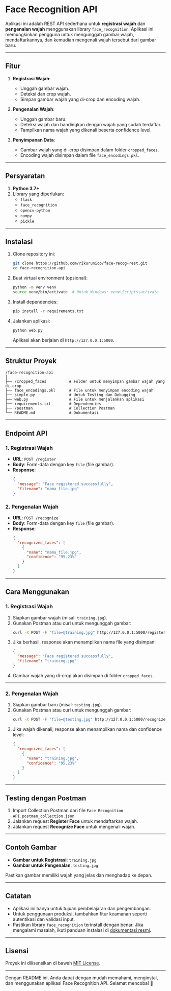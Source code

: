 # **Face Recognition API**

Aplikasi ini adalah REST API sederhana untuk **registrasi wajah** dan **pengenalan wajah** menggunakan library `face_recognition`. Aplikasi ini memungkinkan pengguna untuk mengunggah gambar wajah, mendaftarkannya, dan kemudian mengenali wajah tersebut dari gambar baru.

---

## **Fitur**
1. **Registrasi Wajah**:
   - Unggah gambar wajah.
   - Deteksi dan crop wajah.
   - Simpan gambar wajah yang di-crop dan encoding wajah.

2. **Pengenalan Wajah**:
   - Unggah gambar baru.
   - Deteksi wajah dan bandingkan dengan wajah yang sudah terdaftar.
   - Tampilkan nama wajah yang dikenali beserta confidence level.

3. **Penyimpanan Data**:
   - Gambar wajah yang di-crop disimpan dalam folder `cropped_faces`.
   - Encoding wajah disimpan dalam file `face_encodings.pkl`.

---

## **Persyaratan**
1. **Python 3.7+**
2. Library yang diperlukan:
   - `flask`
   - `face_recognition`
   - `opencv-python`
   - `numpy`
   - `pickle`

---

## **Instalasi**
1. Clone repository ini:
   ```bash
   git clone https://github.com/rikurunico/face-recog-rest.git
   cd face-recognition-api
   ```

2. Buat virtual environment (opsional):
   ```bash
   python -m venv venv
   source venv/bin/activate  # Untuk Windows: venv\Scripts\activate
   ```

3. Install dependencies:
   ```bash
   pip install -r requirements.txt
   ```

4. Jalankan aplikasi:
   ```bash
   python web.py
   ```

   Aplikasi akan berjalan di `http://127.0.0.1:5000`.

---

## **Struktur Proyek**
```
/face-recognition-api
│
├── /cropped_faces          # Folder untuk menyimpan gambar wajah yang di-crop
├── face_encodings.pkl      # File untuk menyimpan encoding wajah
├── simple.py               # Untuk Testing dan Debugging
├── web.py                  # File untuk menjalankan aplikasi
├── requirements.txt        # Dependencies
├── /postman                # Collection Postman
└── README.md               # Dokumentasi
```

---

## **Endpoint API**

### 1. **Registrasi Wajah**
- **URL**: `POST /register`
- **Body**: Form-data dengan key `file` (file gambar).
- **Response**:
  ```json
  {
    "message": "Face registered successfully",
    "filename": "nama_file.jpg"
  }
  ```

### 2. **Pengenalan Wajah**
- **URL**: `POST /recognize`
- **Body**: Form-data dengan key `file` (file gambar).
- **Response**:
  ```json
  {
    "recognized_faces": [
      {
        "name": "nama_file.jpg",
        "confidence": "95.23%"
      }
    ]
  }
  ```

---

## **Cara Menggunakan**

### **1. Registrasi Wajah**
1. Siapkan gambar wajah (misal: `training.jpg`).
2. Gunakan Postman atau curl untuk mengunggah gambar:
   ```bash
   curl -X POST -F "file=@training.jpg" http://127.0.0.1:5000/register
   ```
3. Jika berhasil, response akan menampilkan nama file yang disimpan:
   ```json
   {
     "message": "Face registered successfully",
     "filename": "training.jpg"
   }
   ```
4. Gambar wajah yang di-crop akan disimpan di folder `cropped_faces`.

---

### **2. Pengenalan Wajah**
1. Siapkan gambar baru (misal: `testing.jpg`).
2. Gunakan Postman atau curl untuk mengunggah gambar:
   ```bash
   curl -X POST -F "file=@testing.jpg" http://127.0.0.1:5000/recognize
   ```
3. Jika wajah dikenali, response akan menampilkan nama dan confidence level:
   ```json
   {
     "recognized_faces": [
       {
         "name": "training.jpg",
         "confidence": "95.23%"
       }
     ]
   }
   ```

---

## **Testing dengan Postman**
1. Import Collection Postman dari file `Face Recognition API.postman_collection.json`.
2. Jalankan request **Register Face** untuk mendaftarkan wajah.
3. Jalankan request **Recognize Face** untuk mengenali wajah.

---

## **Contoh Gambar**
- **Gambar untuk Registrasi**: `training.jpg`
- **Gambar untuk Pengenalan**: `testing.jpg`

Pastikan gambar memiliki wajah yang jelas dan menghadap ke depan.

---

## **Catatan**
- Aplikasi ini hanya untuk tujuan pembelajaran dan pengembangan.
- Untuk penggunaan produksi, tambahkan fitur keamanan seperti autentikasi dan validasi input.
- Pastikan library `face_recognition` terinstall dengan benar. Jika mengalami masalah, ikuti panduan instalasi di [dokumentasi resmi](https://github.com/ageitgey/face_recognition).

---

## **Lisensi**
Proyek ini dilisensikan di bawah [MIT License](LICENSE).

---

Dengan README ini, Anda dapat dengan mudah memahami, menginstal, dan menggunakan aplikasi Face Recognition API. Selamat mencoba! 🚀